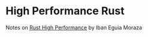 # High Performance Rust

Notes on [Rust High Performance](https://www.packtpub.com/application-development/rust-high-performance) by Iban Eguia Moraza